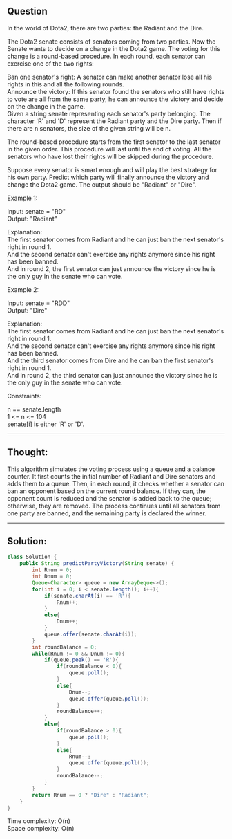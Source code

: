 ## Question 

In the world of Dota2, there are two parties: the Radiant and the Dire.  

The Dota2 senate consists of senators coming from two parties. Now the Senate wants to decide on a change in the Dota2 game. The voting for this change is a round-based procedure. In each round, each senator can exercise one of the two rights:  

Ban one senator's right: A senator can make another senator lose all his rights in this and all the following rounds.  
Announce the victory: If this senator found the senators who still have rights to vote are all from the same party, he can announce the victory and decide on the change in the game.  
Given a string senate representing each senator's party belonging. The character 'R' and 'D' represent the Radiant party and the Dire party. Then if there are n senators, the size of the given string will be n.  

The round-based procedure starts from the first senator to the last senator in the given order. This procedure will last until the end of voting. All the senators who have lost their rights will be skipped during the procedure.  

Suppose every senator is smart enough and will play the best strategy for his own party. Predict which party will finally announce the victory and change the Dota2 game. The output should be "Radiant" or "Dire".  

Example 1:  

Input: senate = "RD"  
Output: "Radiant"  

Explanation:   
The first senator comes from Radiant and he can just ban the next senator's right in round 1.   
And the second senator can't exercise any rights anymore since his right has been banned.   
And in round 2, the first senator can just announce the victory since he is the only guy in the senate who can vote.  

Example 2:  

Input: senate = "RDD"  
Output: "Dire"  

Explanation:   
The first senator comes from Radiant and he can just ban the next senator's right in round 1.   
And the second senator can't exercise any rights anymore since his right has been banned.   
And the third senator comes from Dire and he can ban the first senator's right in round 1.   
And in round 2, the third senator can just announce the victory since he is the only guy in the senate who can vote.  

Constraints:  

n == senate.length  
1 <= n <= 104  
senate[i] is either 'R' or 'D'.  

---
## Thought:
This algorithm simulates the voting process using a queue and a balance counter. It first counts the initial number of Radiant and Dire senators and adds them to a queue. Then, in each round, it checks whether a senator can ban an opponent based on the current round balance. If they can, the opponent count is reduced and the senator is added back to the queue; otherwise, they are removed. The process continues until all senators from one party are banned, and the remaining party is declared the winner.

---
## Solution:
```Java
class Solution {
    public String predictPartyVictory(String senate) {
        int Rnum = 0;
        int Dnum = 0;
        Queue<Character> queue = new ArrayDeque<>();
        for(int i = 0; i < senate.length(); i++){
            if(senate.charAt(i) == 'R'){
                Rnum++;
            }
            else{
                Dnum++;
            }
            queue.offer(senate.charAt(i));
        }
        int roundBalance = 0;
        while(Rnum != 0 && Dnum != 0){
            if(queue.peek() == 'R'){
                if(roundBalance < 0){
                    queue.poll();
                }
                else{
                    Dnum--;
                    queue.offer(queue.poll());
                }
                roundBalance++;                
            }
            else{
                if(roundBalance > 0){
                    queue.poll();
                }
                else{
                    Rnum--;
                    queue.offer(queue.poll());
                }
                roundBalance--;
            }
        }
        return Rnum == 0 ? "Dire" : "Radiant";
    }
}
```
Time complexity: O(n)  
Space complexity: O(n)
